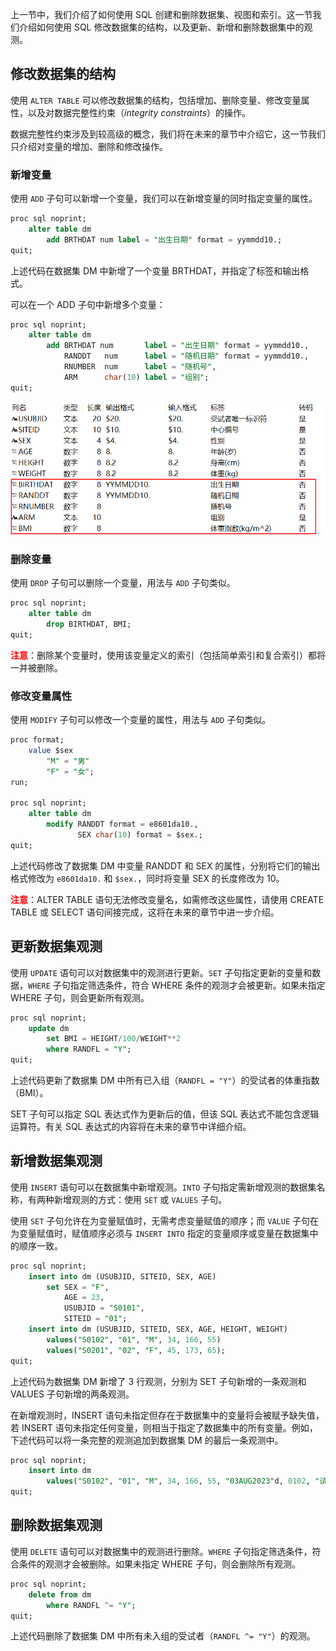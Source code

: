 上一节中，我们介绍了如何使用 SQL 创建和删除数据集、视图和索引。这一节我们介绍如何使用 SQL 修改数据集的结构，以及更新、新增和删除数据集中的观测。

## 修改数据集的结构

使用 `ALTER TABLE` 可以修改数据集的结构，包括增加、删除变量、修改变量属性，以及对数据完整性约束（_integrity constraints_）的操作。

数据完整性约束涉及到较高级的概念，我们将在未来的章节中介绍它，这一节我们只介绍对变量的增加、删除和修改操作。

### 新增变量

使用 `ADD` 子句可以新增一个变量，我们可以在新增变量的同时指定变量的属性。

```sql
proc sql noprint;
    alter table dm
        add BRTHDAT num label = "出生日期" format = yymmdd10.;
quit;
```

上述代码在数据集 DM 中新增了一个变量 BRTHDAT，并指定了标签和输出格式。

可以在一个 ADD 子句中新增多个变量：

```sql
proc sql noprint;
    alter table dm
        add BRTHDAT num       label = "出生日期" format = yymmdd10.,
            RANDDT   num      label = "随机日期" format = yymmdd10.,
            RNUMBER  num      label = "随机号",
            ARM      char(10) label = "组别";
quit;
```

![img](./img/PROC%20SQL%20002/add-var-output.png)

### 删除变量

使用 `DROP` 子句可以删除一个变量，用法与 `ADD` 子句类似。

```sql
proc sql noprint;
    alter table dm
        drop BIRTHDAT, BMI;
quit;
```

<font color=red><b>注意</b></font>：删除某个变量时，使用该变量定义的索引（包括简单索引和复合索引）都将一并被删除。

### 修改变量属性

使用 `MODIFY` 子句可以修改一个变量的属性，用法与 `ADD` 子句类似。

```sql
proc format;
    value $sex
        "M" = "男"
        "F" = "女";
run;

proc sql noprint;
    alter table dm
        modify RANDDT format = e8601da10.,
               SEX char(10) format = $sex.;
quit;
```

上述代码修改了数据集 DM 中变量 RANDDT 和 SEX 的属性，分别将它们的输出格式修改为 `e8601da10.` 和 `$sex.`，同时将变量 SEX 的长度修改为 10。

<font color=red><b>注意</b></font>：ALTER TABLE 语句无法修改变量名，如需修改这些属性，请使用 CREATE TABLE 或 SELECT 语句间接完成，这将在未来的章节中进一步介绍。

## 更新数据集观测

使用 `UPDATE` 语句可以对数据集中的观测进行更新。`SET` 子句指定更新的变量和数据，`WHERE` 子句指定筛选条件，符合 WHERE 条件的观测才会被更新。如果未指定 WHERE 子句，则会更新所有观测。

```sql
proc sql noprint;
    update dm
        set BMI = HEIGHT/100/WEIGHT**2
        where RANDFL = "Y";
quit;
```

上述代码更新了数据集 DM 中所有已入组（`RANDFL = "Y"`）的受试者的体重指数（BMI）。

SET 子句可以指定 SQL 表达式作为更新后的值，但该 SQL 表达式不能包含逻辑运算符。有关 SQL 表达式的内容将在未来的章节中详细介绍。

## 新增数据集观测

使用 `INSERT` 语句可以在数据集中新增观测。`INTO` 子句指定需新增观测的数据集名称，有两种新增观测的方式：使用 `SET` 或 `VALUES` 子句。

使用 `SET` 子句允许在为变量赋值时，无需考虑变量赋值的顺序；而 `VALUE` 子句在为变量赋值时，赋值顺序必须与 `INSERT INTO` 指定的变量顺序或变量在数据集中的顺序一致。

```sql
proc sql noprint;
    insert into dm (USUBJID, SITEID, SEX, AGE)
        set SEX = "F",
            AGE = 23,
            USUBJID = "S0101",
            SITEID = "01";
    insert into dm (USUBJID, SITEID, SEX, AGE, HEIGHT, WEIGHT)
        values("S0102", "01", "M", 34, 166, 55)
        values("S0201", "02", "F", 45, 173, 65);
quit;
```

上述代码为数据集 DM 新增了 3 行观测，分别为 SET 子句新增的一条观测和 VALUES 子句新增的两条观测。

在新增观测时，INSERT 语句未指定但存在于数据集中的变量将会被赋予缺失值，若 INSERT 语句未指定任何变量，则相当于指定了数据集中的所有变量。例如，下述代码可以将一条完整的观测追加到数据集 DM 的最后一条观测中。

```sql
proc sql noprint;
    insert into dm
        values("S0102", "01", "M", 34, 166, 55, "03AUG2023"d, 0102, "试验组");
quit;
```

## 删除数据集观测

使用 `DELETE` 语句可以对数据集中的观测进行删除。`WHERE` 子句指定筛选条件，符合条件的观测才会被删除。如果未指定 WHERE 子句，则会删除所有观测。

```sql
proc sql noprint;
    delete from dm
        where RANDFL ^= "Y";
quit;
```

上述代码删除了数据集 DM 中所有未入组的受试者（`RANDFL ^= "Y"`）的观测。
